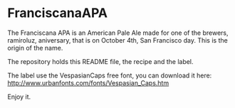 FranciscanaAPA
==============

The Franciscana APA is an American Pale Ale made for one of the brewers, ramiroluz, aniversary, that is on October 4th, San Francisco day. This is the origin of the name.

The repository holds this README file, the recipe and the label.

The label use the VespasianCaps free font, you can download it here: http://www.urbanfonts.com/fonts/Vespasian_Caps.htm

Enjoy it.
